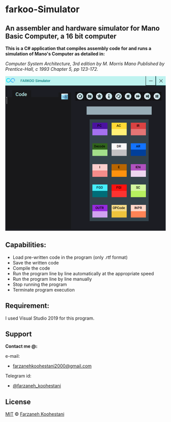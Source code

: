 # farkoo-Simulator

## An assembler and hardware simulator for Mano Basic Computer, a 16 bit computer

**This is a C# application that compiles assembly code for and runs a simulation of Mano's Computer as detailed in:**

*Computer System Architecture, 3rd edition by M. Morris Mano Published by Prentice-Hall, c 1993 Chapter 5, pp 123-172.*


<img src="https://github.com/fark00/farkoo-Simulator/blob/master/simulator.png">

## Capabilities:
* Load pre-written code in the program (only .rtf format)
* Save the written code
* Compile the code
* Run the program line by line automatically at the appropriate speed
* Run the program line by line manually
* Stop running the program
* Terminate program execution

## Requirement:
I used Visual Studio 2019 for this program.

## Support

**Contact me @:**

e-mail:

* farzanehkoohestani2000@gmail.com

Telegram id:

* [@farzaneh_koohestani](https://t.me/farzaneh_koohestani)

## License
[MIT](https://github.com/farkoo/farkoo-Simulator/blob/master/LICENSE)
&#0169; 
[Farzaneh Koohestani](https://github.com/fark00)


